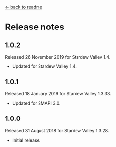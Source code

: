 ﻿﻿[← back to readme](README.md)

# Release notes
## 1.0.2
Released 26 November 2019 for Stardew Valley 1.4.

* Updated for Stardew Valley 1.4.

## 1.0.1
Released 18 January 2019 for Stardew Valley 1.3.33.

* Updated for SMAPI 3.0.

## 1.0.0
Released 31 August 2018 for Stardew Valley 1.3.28.

* Initial release.
